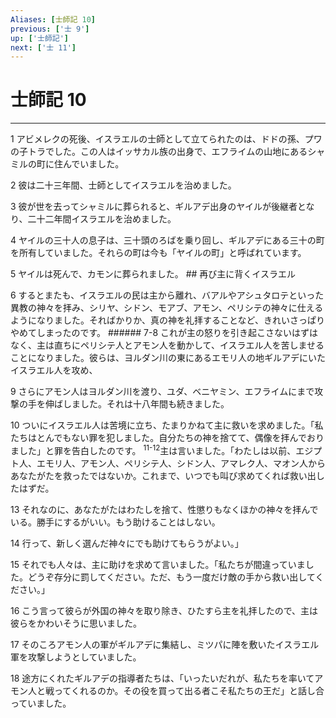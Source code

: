 ```yaml
---
Aliases: [士師記 10]
previous: ['士 9']
up: ['士師記']
next: ['士 11']
---
```

# 士師記 10

***




1 
アビメレクの死後、イスラエルの士師として立てられたのは、ドドの孫、プワの子トラでした。この人はイッサカル族の出身で、エフライムの山地にあるシャミルの町に住んでいました。 



2 
彼は二十三年間、士師としてイスラエルを治めました。 



3 
彼が世を去ってシャミルに葬られると、ギルアデ出身のヤイルが後継者となり、二十二年間イスラエルを治めました。 



4 
ヤイルの三十人の息子は、三十頭のろばを乗り回し、ギルアデにある三十の町を所有していました。それらの町は今も「ヤイルの町」と呼ばれています。 



5 
ヤイルは死んで、カモンに葬られました。 ## 再び主に背くイスラエル 



6 
するとまたも、イスラエルの民は主から離れ、バアルやアシュタロテといった異教の神々を拝み、シリヤ、シドン、モアブ、アモン、ペリシテの神々に仕えるようになりました。そればかりか、真の神を礼拝することなど、きれいさっぱりやめてしまったのです。 ###### 7-8 これが主の怒りを引き起こさないはずはなく、主は直ちにペリシテ人とアモン人を動かして、イスラエル人を苦しませることになりました。彼らは、ヨルダン川の東にあるエモリ人の地ギルアデにいたイスラエル人を攻め、 



9 
さらにアモン人はヨルダン川を渡り、ユダ、ベニヤミン、エフライムにまで攻撃の手を伸ばしました。それは十八年間も続きました。 



10 
ついにイスラエル人は苦境に立ち、たまりかねて主に救いを求めました。「私たちはとんでもない罪を犯しました。自分たちの神を捨てて、偶像を拝んでおりました」と罪を告白したのです。 <sup class="versenum">11-12</sup>主は言いました。「わたしは以前、エジプト人、エモリ人、アモン人、ペリシテ人、シドン人、アマレク人、マオン人からあなたがたを救ったではないか。これまで、いつでも叫び求めてくれば救い出したはずだ。 



13 
それなのに、あなたがたはわたしを捨て、性懲りもなくほかの神々を拝んでいる。勝手にするがいい。もう助けることはしない。 



14 
行って、新しく選んだ神々にでも助けてもらうがよい。」 



15 
それでも人々は、主に助けを求めて言いました。「私たちが間違っていました。どうぞ存分に罰してください。ただ、もう一度だけ敵の手から救い出してください。」 



16 
こう言って彼らが外国の神々を取り除き、ひたすら主を礼拝したので、主は彼らをかわいそうに思いました。 



17 
そのころアモン人の軍がギルアデに集結し、ミツパに陣を敷いたイスラエル軍を攻撃しようとしていました。 



18 
途方にくれたギルアデの指導者たちは、「いったいだれが、私たちを率いてアモン人と戦ってくれるのか。その役を買って出る者こそ私たちの王だ」と話し合っていました。

